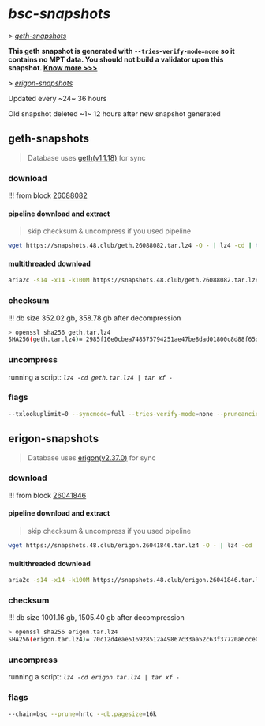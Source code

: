 # *bsc-snapshots*


*\> [geth-snapshots](#geth-snapshots)*

**This geth snapshot is generated with `--tries-verify-mode=none` so it contains no MPT data. You should not build a validator upon this snapshot. [Know more >>>](https://github.com/bnb-chain/bsc/pull/926)**

*\> [erigon-snapshots](#erigon-snapshots)*

Updated every ~24~ 36 hours

Old snapshot deleted ~1~ 12 hours after new snapshot generated

## geth-snapshots


> Database uses [geth(v1.1.18)](https://github.com/bnb-chain/bsc/releases/tag/v1.1.18) for sync


### download

<!-- begin_geth -->

!!! from block [26088082](https://bscscan.com/block/26088082)

#### pipeline download and extract
> skip checksum & uncompress if you used pipeline
```bash
wget https://snapshots.48.club/geth.26088082.tar.lz4 -O - | lz4 -cd | tar xf -
```

#### multithreaded download

```bash
aria2c -s14 -x14 -k100M https://snapshots.48.club/geth.26088082.tar.lz4 -o geth.tar.lz4
```


### checksum

!!! db size 352.02 gb, 358.78 gb after decompression
```bash
> openssl sha256 geth.tar.lz4
SHA256(geth.tar.lz4)= 2985f16e0cbea748575794251ae47be8dad01800c8d88f65dcb93e6c24847156
```

<!-- end_geth -->

### uncompress


running a script: _`lz4 -cd geth.tar.lz4 | tar xf -`_


### flags


```bash
--txlookuplimit=0 --syncmode=full --tries-verify-mode=none --pruneancient=true --diffblock=5000
```


## erigon-snapshots


> Database uses [erigon(v2.37.0)](https://github.com/ledgerwatch/erigon/releases/tag/v2.37.0) for sync


### download

<!-- begin_erigon -->

!!! from block [26041846](https://bscscan.com/block/26041846)

#### pipeline download and extract
> skip checksum & uncompress if you used pipeline
```bash
wget https://snapshots.48.club/erigon.26041846.tar.lz4 -O - | lz4 -cd | tar xf -
```

#### multithreaded download

```bash
aria2c -s14 -x14 -k100M https://snapshots.48.club/erigon.26041846.tar.lz4 -o erigon.tar.lz4
```


### checksum

!!! db size 1001.16 gb, 1505.40 gb after decompression
```bash
> openssl sha256 erigon.tar.lz4
SHA256(erigon.tar.lz4)= 70c12d4eae516928512a49867c33aa52c63f37720a6cce02beb24550b45e263d
```

<!-- end_erigon -->


### uncompress


running a script: _`lz4 -cd erigon.tar.lz4 | tar xf -`_


### flags


```bash
--chain=bsc --prune=hrtc --db.pagesize=16k
```
